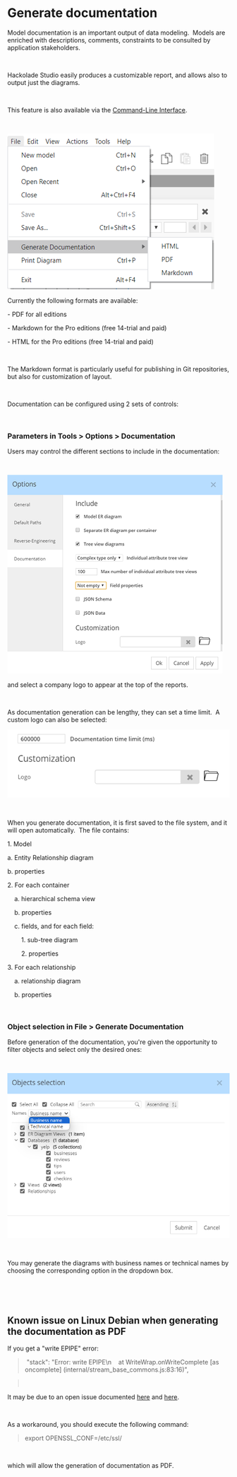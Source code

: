 # Generate documentation

Model documentation is an important output of data modeling.&nbsp; Models are enriched with descriptions, comments, constraints to be consulted by application stakeholders.

&nbsp;

Hackolade Studio easily produces a customizable report, and allows also to output just the diagrams.

&nbsp;

This feature is also available via the [Command-Line Interface](<CommandLineInterface.md>).

&nbsp;

![Menu File Generate Documentation](<lib/Menu%20File%20Generate%20Documentation.png>)

Currently the following formats are available:

\- PDF for all editions

\- Markdown for the Pro editions (free 14-trial and paid)

\- HTML for the Pro editions (free 14-trial and paid)

&nbsp;

The Markdown format is particularly useful for publishing in Git repositories, but also for customization of layout.

&nbsp;

Documentation can be configured using 2 sets of controls:

&nbsp;

### Parameters in Tools \> Options \> Documentation

Users may control the different sections to include in the documentation:

&nbsp;

![Documentation options](<lib/Documentation%20options.png>)

and select a company logo to appear at the top of the reports.

&nbsp;

As documentation generation can be lengthy, they can set a time limit.&nbsp; A custom logo can also be selected:

![Tools - Options - Doc2](<lib/Tools%20-%20Options%20-%20Doc2.png>)

&nbsp;

When you generate documentation, it is first saved to the file system, and it will open automatically.&nbsp; The file contains:

&#49;. Model&nbsp;

a. Entity Relationship diagram

b. properties

&#50;. For each container

&nbsp; &nbsp; a. hierarchical schema view

&nbsp; &nbsp; b. properties

&nbsp; &nbsp; c. fields, and for each field:

&nbsp; &nbsp; &nbsp; &nbsp; 1. sub-tree diagram

&nbsp; &nbsp; &nbsp; &nbsp; 2. properties

&#51;. For each relationship

&nbsp; &nbsp; a. relationship diagram

&nbsp; &nbsp; b. properties

&nbsp;

### Object selection in File \> Generate Documentation

Before generation of the documentation, you're given the opportunity to filter objects and select only the desired ones:

&nbsp;

![Documentation - Object selection](<lib/Documentation%20-%20Object%20selection.png>)

&nbsp;

You may generate the diagrams with business names or technical names by choosing the corresponding option in the dropdown box.

&nbsp;

&nbsp;

## Known issue on Linux Debian when generating the documentation as PDF

If you get a "write EPIPE" error:

>  "stack": "Error: write EPIPE\\n    at WriteWrap.onWriteComplete \[as oncomplete\] (internal/stream\_base\_commons.js:83:16)",

> &nbsp;

It may be due to an open issue documented [here](<https://github.com/wch/webshot/issues/90> "target=\"\_blank\"") and [here](<https://github.com/marcbachmann/node-html-pdf/issues/531> "target=\"\_blank\"").

&nbsp;

As a workaround, you should execute the following command:

> export OPENSSL\_CONF=/etc/ssl/

&nbsp;

which will allow the generation of documentation as PDF.

